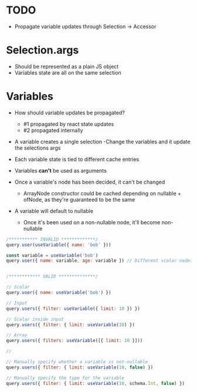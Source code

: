 # TODO

- Propagate variable updates through Selection -> Accessor

# Selection.args

- Should be represented as a plain JS object
- Variables state are all on the same selection

# Variables

- How should variable updates be propagated?

  - #1 propagated by react state updates
  - #2 propagated internally

- A variable creates a single selection
  -Change the variables and it update the selections args

- Each variable state is tied to different cache entries
- Variables **can't** be used as arguments
- Once a variable's node has been decided, it can't be changed

  - ArrayNode constructor could be cached depending on nullable + ofNode, as they're guaranteed to be the same

- A variable will default to nullable
  - Once it's been used on a non-nullable node, it'll become non-nullable

```js
/*********** INVALID *************/
query.user(useVariable({ name: 'bob' }))

const variable = useVariable('bob')
query.user({ name: variable, age: variable }) // Different scalar nodes = error


/************ VALID **************/

// Scalar
query.user({ name: useVariable('bob') })

// Input
query.users({ filter: useVariable({ limit: 10 }) })

// Scalar inside input
query.users({ filter: { limit: useVariable(10) })

// Array
query.users({ filters: useVariable([{ limit: 10 }]))

//

// Manually specify whether a variable is not-nullable
query.users({ filter: { limit: useVariable(10, false) })

// Manually specify the type for the variable
query.users({ filter: { limit: useVariable(10, schema.Int, false) })
```
